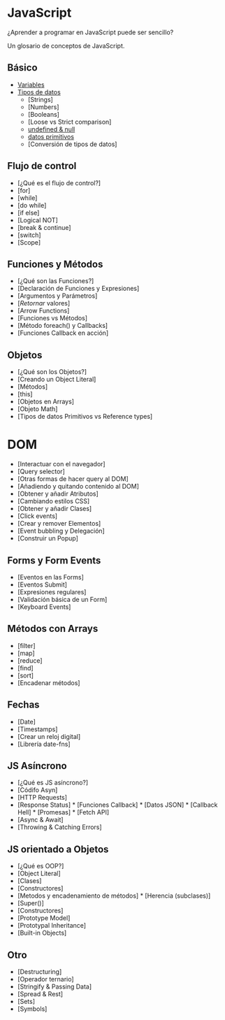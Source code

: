 # JavaScript
¿Aprender a programar en JavaScript puede ser sencillo?

Un glosario de conceptos de JavaScript.

## Básico
* [Variables](https://github.com/vcrminero/javascript/blob/main/basico/variables.md)
* [Tipos de datos](https://github.com/vcrminero/javascript/blob/main/basico/Tipo%20de%20datos.md)
    * [Strings]
    * [Numbers]
    * [Booleans]
    * [Loose vs Strict comparison]
    * [undefined & null](https://github.com/vcrminero/javascript/blob/main/basico/undefined%20vs%20null.md)
    * [datos primitivos](https://github.com/vcrminero/javascript/blob/main/basico/datos%20primitivos.md)
    * [Conversión de tipos de datos]

## Flujo de control
* [¿Qué es el flujo de control?]
* [for]
* [while]
* [do while]
* [if else]
* [Logical NOT]
* [break & continue]
* [switch]
* [Scope]

## Funciones y Métodos
* [¿Qué son las Funciones?]
* [Declaración de Funciones y Expresiones]
* [Argumentos y Parámetros]
* [_Retornar_ valores]
* [Arrow Functions]
* [Funciones vs Métodos]
* [Método foreach() y Callbacks]
* [Funciones Callback en acción]

## Objetos
* [¿Qué son los Objetos?]
* [Creando un Object Literal]
* [Métodos]
* [this]
* [Objetos en Arrays]
* [Objeto Math]
* [Tipos de datos Primitivos vs Reference types]

# DOM
* [Interactuar con el navegador]
* [Query selector]
* [Otras formas de hacer query al DOM]
* [Añadiendo y quitando contenido al DOM]
* [Obtener y añadir Atributos]
* [Cambiando estilos CSS]
* [Obtener y añadir Clases]
* [Click events]
* [Crear y remover Elementos]
* [Event bubbling y Delegación]
* [Construir un Popup]

## Forms y Form Events
* [Eventos en las Forms]
* [Eventos Submit]
* [Expresiones regulares]
* [Validación básica de un Form]
* [Keyboard Events]

## Métodos con Arrays
* [filter]
* [map]
* [reduce]
* [find]
* [sort]
* [Encadenar métodos]

## Fechas
* [Date]
* [Timestamps]
* [Crear un reloj digital]
* [Librería date-fns]

## JS Asíncrono
* [¿Qué es JS asíncrono?]
* [Códifo Asyn]
* [HTTP Requests]
* [Response Status]
* [Funciones Callback]
* [Datos JSON]
* [Callback Hell]
* [Promesas]
* [Fetch API]
* [Async & Await]
* [Throwing & Catching Errors]

## JS orientado a Objetos
* [¿Qué es OOP?]
* [Object Literal]
* [Clases]
* [Constructores]
* [Metodos y encadenamiento de métodos]
* [Herencia (subclases)]
* [Super()]
* [Constructores]
* [Prototype Model]
* [Prototypal Inheritance]
* [Built-in Objects]

## Otro
* [Destructuring]
* [Operador ternario]
* [Stringify & Passing Data]
* [Spread & Rest]
* [Sets]
* [Symbols]
